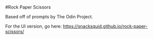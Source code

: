 #Rock Paper Scissors

Based off of prompts by The Odin Project.

For the UI version, go here: https://snacksquid.github.io/rock-paper-scissors/